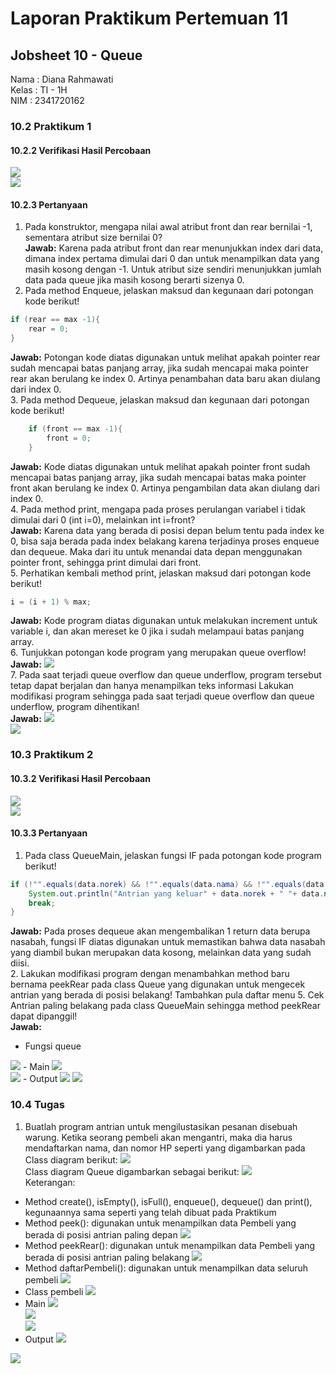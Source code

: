 # Laporan Praktikum Pertemuan 11
## Jobsheet 10 - Queue

Nama    : Diana Rahmawati<br>
Kelas   : TI - 1H<br>
NIM     : 2341720162<br>

### 10.2 Praktikum 1
#### 10.2.2 Verifikasi Hasil Percobaan
<img src="prak1_1.png"><br>
<img src="prak1_2.png">

#### 10.2.3 Pertanyaan
1. Pada konstruktor, mengapa nilai awal atribut front dan rear bernilai -1, sementara atribut size bernilai 0?<br>
**Jawab:** Karena pada atribut front dan rear menunjukkan index dari data, dimana index pertama dimulai dari 0 dan untuk menampilkan data yang masih kosong dengan -1. Untuk atribut size sendiri menunjukkan jumlah data pada queue jika masih kosong berarti sizenya 0. <br>
2. Pada method Enqueue, jelaskan maksud dan kegunaan dari potongan kode berikut! 
```java 
if (rear == max -1){
    rear = 0;
}
```
**Jawab:**  Potongan kode diatas digunakan untuk melihat apakah pointer rear sudah mencapai batas panjang array, jika sudah mencapai maka pointer rear akan berulang ke index 0. Artinya penambahan data baru akan diulang dari index 0.<br>
3. Pada method Dequeue, jelaskan maksud dan kegunaan dari potongan kode berikut!<br>
```java
    if (front == max -1){
        front = 0;
    }

```
**Jawab:**  Kode diatas digunakan untuk melihat apakah pointer front sudah mencapai batas panjang array, jika sudah mencapai batas maka pointer front akan berulang ke index 0. Artinya pengambilan data akan diulang dari index 0.<br>
4. Pada method print, mengapa pada proses perulangan variabel i tidak dimulai dari 0 (int i=0), melainkan int i=front? <br>
**Jawab:** Karena data yang berada di posisi depan belum tentu pada index ke 0, bisa saja berada pada index belakang karena terjadinya proses enqueue dan dequeue. Maka dari itu untuk menandai data depan menggunakan pointer front, sehingga print dimulai dari front.<br>
5. Perhatikan kembali method print, jelaskan maksud dari potongan kode berikut!
```java
i = (i + 1) % max;
```
**Jawab:** Kode program diatas digunakan untuk melakukan increment untuk variable i, dan akan mereset ke 0 jika i sudah melampaui batas panjang array.<br>
6. Tunjukkan potongan kode program yang merupakan queue overflow!<br>
**Jawab:** 
<img src="soal6_prak1.png"><br>
7. Pada saat terjadi queue overflow dan queue underflow, program tersebut tetap dapat berjalan dan hanya menampilkan teks informasi Lakukan modifikasi program sehingga pada saat terjadi queue overflow dan queue underflow, program dihentikan!<br>
**Jawab:** 
<img src="soal7.png"><br>
<img src="output_soal7.png"><br>



### 10.3 Praktikum 2
#### 10.3.2 Verifikasi Hasil Percobaan
<img src="prak2_1.png"><br>
<img src="prak2_2.png">

#### 10.3.3 Pertanyaan
1. Pada class QueueMain, jelaskan fungsi IF pada potongan kode program berikut!
```java
if (!"".equals(data.norek) && !"".equals(data.nama) && !"".equals(data.alamat) && data.umur != 0  && data.saldo != 0){
    System.out.println("Antrian yang keluar" + data.norek + " "+ data.nama + " " + data.alamat + " "+data.umur + " " + data.saldo);
    break;
}
```
**Jawab:** Pada proses dequeue akan mengembalikan 1 return data berupa nasabah, fungsi IF diatas digunakan untuk memastikan bahwa data nasabah yang diambil bukan merupakan data kosong, melainkan data yang sudah diisi.<br>
2. Lakukan modifikasi program dengan menambahkan method baru bernama peekRear pada class Queue yang digunakan untuk mengecek antrian yang berada di posisi belakang! Tambahkan pula daftar menu 5. Cek Antrian paling belakang pada class QueueMain sehingga method peekRear dapat dipanggil!<br>
**Jawab:** 
- Fungsi queue
<img src="peekRear2.png">
- Main 
<img src="prak2_main1.png"><br>
<img src="prak2_main2.png">
- Output
<img src="output_modif1.png">
<img src="output_modif2.png">



### 10.4 Tugas
1. Buatlah program antrian untuk mengilustasikan pesanan disebuah warung. Ketika seorang pembeli akan mengantri, maka dia harus mendaftarkan nama, dan nomor HP seperti yang digambarkan pada Class diagram berikut:
<img src="Pembeli.png"><br>
Class diagram Queue digambarkan sebagai berikut:
<img src="queuePembeli.png"><br>
Keterangan:
- Method create(), isEmpty(), isFull(), enqueue(), dequeue() dan print(), kegunaannya sama seperti yang telah dibuat pada Praktikum
- Method peek(): digunakan untuk menampilkan data Pembeli yang berada di posisi antrian paling depan
<img src="peek.png"> <br>
- Method peekRear(): digunakan untuk menampilkan data Pembeli yang berada di posisi antrian paling belakang
<img src="peekrear.png"> <br>
- Method daftarPembeli(): digunakan untuk menampilkan data seluruh pembeli
<img src="daftarpembeli.png"> <br>
- Class pembeli
<img src="class_pembeli.png"><br>
- Main
<img src="maintugas1.png"><br>
<img src="maintugas2.png"><br>
<img src="maintugas3.png"><br>
- Output
<img src="output_tugas1.png"><br>
<img src="output_tugas2.png">